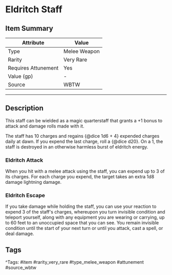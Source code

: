# Eldritch Staff

## Item Summary

| Attribute            | Value                        |
|----------------------|------------------------------|
| Type                 | Melee Weapon |
| Rarity               | Very Rare             |
| Requires Attunement  | Yes                |
| Value (gp)           | -    |
| Source               | WBTW |

---

## Description

This staff can be wielded as a magic quarterstaff that grants a +1 bonus to attack and damage rolls made with it.

The staff has 10 charges and regains {@dice 1d6 + 4} expended charges daily at dawn. If you expend the last charge, roll a {@dice d20}. On a 1, the staff is destroyed in an otherwise harmless burst of eldritch energy.

### Eldritch Attack

When you hit with a melee attack using the staff, you can expend up to 3 of its charges. For each charge you expend, the target takes an extra 1d8 damage lightning damage.

### Eldritch Escape

If you take damage while holding the staff, you can use your reaction to expend 3 of the staff's charges, whereupon you turn invisible condition and teleport yourself, along with any equipment you are wearing or carrying, up to 60 feet to an unoccupied space that you can see. You remain invisible condition until the start of your next turn or until you attack, cast a spell, or deal damage.

## Tags

^Tags: #item #rarity_very_rare #type_melee_weapon #attunement #source_wbtw